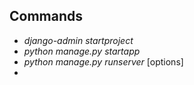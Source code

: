 ## Commands
- _django-admin startproject_ <name>
- _python manage.py startapp_ <name>
- _python manage.py runserver_ [options]
- 


